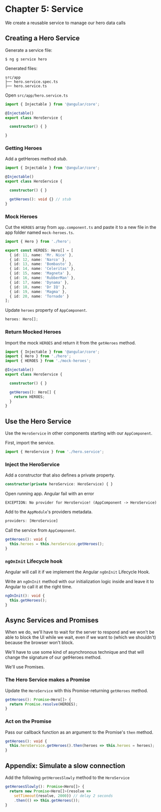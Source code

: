 # Chapter 5: Service

We create a reusable service to manage our hero data calls

## Creating a Hero Service

Generate a service file:

```
$ ng g service hero
```

Generated files:

```
src/app
├── hero.service.spec.ts
├── hero.service.ts
```

Open `src/app/hero.service.ts` 

```ts
import { Injectable } from '@angular/core';

@Injectable()
export class HeroService {

  constructor() { }

}
```

### Getting Heroes

Add a getHeroes method _stub_.

```ts
import { Injectable } from '@angular/core';

@Injectable()
export class HeroService {

  constructor() { }

  getHeroes(): void {} // stub
}
```

### Mock Heroes

Cut the `HEROES` array from `app.component.ts` and paste it to a new file in the app folder named `mock-heroes.ts`.

```ts
import { Hero } from './hero';

export const HEROES: Hero[] = [
  { id: 11, name: 'Mr. Nice' },
  { id: 12, name: 'Narco' },
  { id: 13, name: 'Bombasto' },
  { id: 14, name: 'Celeritas' },
  { id: 15, name: 'Magneta' },
  { id: 16, name: 'RubberMan' },
  { id: 17, name: 'Dynama' },
  { id: 18, name: 'Dr IQ' },
  { id: 19, name: 'Magma' },
  { id: 20, name: 'Tornado' }
];
```

Update `heroes` property of `AppComponent`.

```ts
heroes: Hero[];
```

### Return Mocked Heroes

Import the mock `HEROES` and return it from the `getHeroes` method. 

```ts
import { Injectable } from '@angular/core';
import { Hero } from './hero';
import { HEROES } from './mock-heroes';

@Injectable()
export class HeroService {

  constructor() { }

  getHeroes(): Hero[] {
    return HEROES;
  }
}
```

## Use the Hero Service

Use the `HeroService` in other components starting with our `AppComponent`.

First, import the service.

```ts
import { HeroService } from './hero.service';
```

### Inject the HeroService

Add a constructor that also defines a private property.

```ts
constructor(private heroService: HeroService) { }
```

Open running app. Angular fail with an error

```
EXCEPTION: No provider for HeroService! (AppComponent -> HeroService)
```

Add to the `AppModule`'s providers metadata.

```ts
providers: [HeroService]
```

Call the service from `AppComponent`.

```ts
getHeroes(): void {
  this.heroes = this.heroService.getHeroes();
}
```

### `ngOnInit` Lifecycle hook

Angular will call it if we implement the Angular `ngOnInit` Lifecycle Hook.

Write an `ngOnInit` method with our initialization logic inside and leave it to Angular to call it at the right time. 

```ts
ngOnInit(): void {
  this.getHeroes();
}
```

## Async Services and Promises

When we do, we'll have to wait for the server to respond and we won't be able to block the UI while we wait, even if we want to (which we shouldn't) because the browser won't block.

We'll have to use some kind of asynchronous technique and that will change the signature of our getHeroes method.

We'll use Promises.

### The Hero Service makes a Promise

Update the `HeroService` with this Promise-returning `getHeroes` method.

```ts
getHeroes(): Promise<Hero[]> {
  return Promise.resolve(HEROES);
}
```

### Act on the Promise

Pass our callback function as an argument to the Promise's `then` method.

```ts
getHeroes(): void {
  this.heroService.getHeroes().then(heroes => this.heroes = heroes);
}
```

## Appendix: Simulate a slow connection

Add the following `getHeroesSlowly` method to the `HeroService`

```ts
getHeroesSlowly(): Promise<Hero[]> {
  return new Promise<Hero[]>(resolve =>
    setTimeout(resolve, 2000)) // delay 2 seconds
    .then(() => this.getHeroes());
}
```